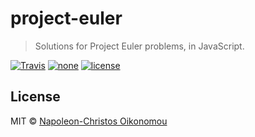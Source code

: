 # project-euler

> Solutions for Project Euler problems, in JavaScript.

[![Travis](https://img.shields.io/travis/iamnapo/project-euler.svg?style=flat-square&label=Travis+CI&logo=travis)](https://travis-ci.org/iamnapo/project-euler) [![none](https://david-dm.org/iamnapo/project-euler.svg?style=flat-square)](./package.json) [![license](https://img.shields.io/github/license/iamnapo/project-euler.svg?style=flat-square)](https://github.com/iamnapo/project-euler/blob/master/LICENSE)

## License

MIT © [Napoleon-Christos Oikonomou](https://iamnapo.me)
